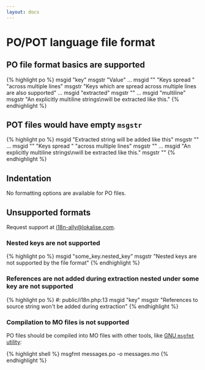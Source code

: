 ```yaml
---
layout: docs
---
```


<h1>PO/POT language file format</h1>

## PO file format basics are supported

{% highlight po %}
msgid "key"
msgstr "Value"
...
msgid ""
"Keys spread "
"across multiple lines"
msgstr "Keys which are spread across multiple lines are also supported"
...
msgid "extracted"
msgstr ""
...
msgid "multiline"
msgstr "An explicitly multiline strings\nwill be extracted like this."
{% endhighlight %}

## POT files would have empty `msgstr`
{% highlight po %}
msgid "Extracted string will be added like this"
msgstr ""
...
msgid ""
"Keys spread "
"across multiple lines"
msgstr ""
...
msgid "An explicitly multiline strings\nwill be extracted like this."
msgstr ""
{% endhighlight %}


## Indentation

No formatting options are available for PO files.

## Unsupported formats

Request support at <a href="mailto:i18n-ally@lokalise.com">i18n-ally@lokalise.com</a>.

### Nested keys are not supported

{% highlight po %}
msgid "some_key.nested_key"
msgstr "Nested keys are not supported by the file format"
{% endhighlight %}

### References are not added during extraction nested under some key are not supported

{% highlight po %}
#: public/i18n.php:13
msgid "key"
msgstr "References to source string won't be added during extraction"
{% endhighlight %}


### Compilation to MO files is not supported

PO files should be compiled into MO files with other tools, like [GNU `msgfmt` utility](https://www.gnu.org/software/gettext/manual/html_node/msgfmt-Invocation.html):

{% highlight shell %}
msgfmt messages.po -o messages.mo
{% endhighlight %}
